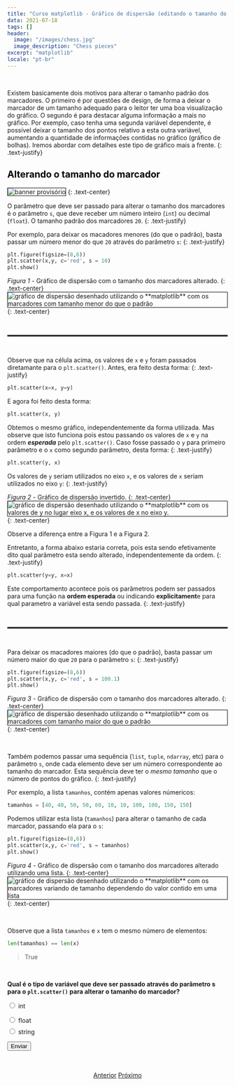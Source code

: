 ```yaml
---
title: "Curso matplotlib - Gráfico de dispersão (editando o tamanho do marcador)"
data: 2021-07-18
tags: []
header:
  image: "/images/chess.jpg"
  image_description: "Chess pieces"
excerpt: "matplotlib"
locale: "pt-br"
---
```


<br>

Existem basicamente dois motivos para alterar o tamanho padrão dos marcadores. O primeiro é por questões de design, de forma a deixar o marcador de um tamanho adequado para o leitor ter uma boa visualização do gráfico. O segundo é para destacar alguma informação a mais no gráfico. Por exemplo, caso tenha uma segunda variável dependente, é possível deixar o tamanho dos pontos relativo a esta outra variável, aumentando a quantidade de informações contidas no gráfico (gráfico de bolhas). Iremos abordar com detalhes este tipo de gráfico mais a frente.
{: .text-justify}

<h2><a style="color:black" id="">Alterando o tamanho do marcador</a></h2>

<img style="border: solid 1px black" src="{{ site.url }}{{ site.baseurl }}/images/curso-matplotlib/generico/banner.png" alt="banner provisório " >
{: .text-center}


O parâmetro que deve ser passado para alterar o tamanho dos marcadores é o parâmetro `s`, que deve receber um número inteiro (`int`) ou decimal (`float`). O tamanho padrão dos marcadores `20`.
{: .text-justify}

Por exemplo, para deixar os macadores menores (do que o padrão), basta passar um número menor do que `20` através do parâmetro `s`:
{: .text-justify}

```python
plt.figure(figsize=(8,6))
plt.scatter(x,y, c='red', s = 10)
plt.show()
```


*Figura 1* - Gráfico de dispersão com o tamanho dos marcadores alterado.
{: .text-center}
<img style="border: solid 1px black" src="{{ site.url }}{{ site.baseurl }}/images/curso-matplotlib/09/grafico-dispersao-tamanho-marcador-01.png" alt="gráfico de dispersão desenhado utilizando o **matplotlib** com os marcadores com tamanho menor do que o padrão" >
{: .text-center}

<br>

<hr style="height:4px;border:none;color:#333;background-color:#333;" />

<br>

Observe que na célula acima, os valores de `x` e `y` foram passados diretamante para o `plt.scatter()`. Antes, era feito desta forma:
{: .text-justify}

```python
plt.scatter(x=x, y=y)
```

E agora foi feito desta forma:

```python
plt.scatter(x, y)
```

Obtemos o mesmo gráfico, independentemente da forma utilizada. Mas observe que isto funciona pois estou passando os valores de `x` e `y` na ordem ***esperada*** pelo `plt.scatter()`. Caso fosse passado o `y` para primeiro parâmetro e o `x` como segundo parâmetro, desta forma:
{: .text-justify}

```python
plt.scatter(y, x)
```
Os valores de `y` seriam utilizados no eixo `x`, e os valores de `x` seriam utilizados no eixo `y`:
{: .text-justify}

*Figura 2* - Gráfico de dispersão invertido.
{: .text-center}
<img style="border: solid 1px black" src="{{ site.url }}{{ site.baseurl }}/images/curso-matplotlib/09/grafico-dispersao-tamanho-marcador-01.png" alt="gráfico de dispersão desenhado utilizando o **matplotlib** com os valores de y no lugar eixo x, e os valores de x no eixo y." >
{: .text-center}


Observe a diferença entre a Figura 1 e a Figura 2.

Entretanto, a forma abaixo estaria correta, pois esta sendo efetivamente dito qual parâmetro esta sendo alterado, independentemente da ordem.
{: .text-justify}

```python
plt.scatter(y=y, x=x)
```

Este comportamento acontece pois os parâmetros podem ser passados para uma função na **ordem esperada** ou indicando **explicitament**e para qual parametro a variável esta sendo passada.
{: .text-justify}

<br>

<hr style="height:4px;border:none;color:#333;background-color:#333;" />

<br>

 Para deixar os macadores maiores (do que o padrão), basta passar um número maior do que `20` para o parãmetro `s`:
{: .text-justify}

```python
plt.figure(figsize=(8,6))
plt.scatter(x,y, c='red', s = 100.1)
plt.show()
```

*Figura 3* - Gráfico de dispersão com o tamanho dos marcadores alterado.
{: .text-center}
<img style="border: solid 1px black" src="{{ site.url }}{{ site.baseurl }}/images/curso-matplotlib/09/grafico-dispersao-tamanho-marcador-03.png" alt="gráfico de dispersão desenhado utilizando o **matplotlib** com os marcadores com tamanho maior do que o padrão" >
{: .text-center}

<br>

Também podemos passar uma sequência (`list`, `tuple`, `ndarray`, etc) para o parâmetro `s`, onde cada elemento deve ser um número correspondente ao tamanho do marcador. Esta sequência deve ter o *mesmo tamanho* que o número de pontos do gráfico.
{: .text-justify}

Por exemplo, a lista `tamanhos`, contém apenas valores númericos:

```python
tamanhos = [40, 40, 50, 50, 60, 10, 10, 100, 100, 150, 150]
```

Podemos utilizar esta lista (`tamanhos`) para alterar o tamanho de cada marcador, passando ela para o `s`:

```python
plt.figure(figsize=(8,6))
plt.scatter(x,y, c='red', s = tamanhos)
plt.show()
```

*Figura 4* - Gráfico de dispersão com o tamanho dos marcadores alterado utilizando uma lista.
{: .text-center}
<img style="border: solid 1px black" src="{{ site.url }}{{ site.baseurl }}/images/curso-matplotlib/09/grafico-dispersao-tamanho-marcador-04.png" alt="gráfico de dispersão desenhado utilizando o **matplotlib** com os marcadores variando de tamanho dependendo do valor contido em uma lista" >
{: .text-center}

<br>

Observe que a lista ```tamanhos``` e ```x``` tem o mesmo número de elementos:

```python
len(tamanhos) == len(x)
```

> True

<br>

<form id = "quiz" name = "quiz">

<p><strong>Qual é o tipo de variável que deve ser passado através do parâmetro s para o <code>plt.scatter()</code> para alterar o tamanho do marcador?</strong></p>

<input type = "radio" id = "mc" name = "question1" value = "a"> int
<p style="font-size: 50%"></p>
<input type = "radio" id = "mc" name = "question1" value = "b"> float
<p style="font-size: 50%"></p>
<input type = "radio" id = "mc" name = "question1" value = "c"> string
<p style="font-size: 50%"></p>
<p></p>
<input id = "button" type = "button" class="btn btn--info" value = "Enviar" onclick = "check();">
</form>

<div id = "after_submit">
<p style="font-size: 120%" id = "message"></p>
</div>



<br>

<p style="text-align: center">
  <a href="/Curso-matplotlib-08" class="btn btn--success">Anterior</a>
  <a href="/Curso-matplotlib-10" class="btn btn--success">Próximo</a>
</p>



<script>
function check(){
	var question1 = document.quiz.question1.value;
	var messages = ["🥳️ Correto! 🎉 <br> Podemos passsar um número inteiro (<code>int</code>) ou um número decimal (<code>float</code>)",
  "🎉 Correto! 🥳️ <br> Podemos passsar número decimal (<code>float</code>) ou um número inteiro (<code>int</code>). ",
  "Incorreto! 😔  <br> Apenas números podem ser utilizados para alterar o tamanho dos marcadores ",
  "☕️"];
	var score;

	if (question1 == "a") {
		score = 0;
	}	else if (question1 == "b") {
		score = 1;
	} else if (question1 == "c") {
    score = 2;
  } else {
    score = 3;
  }

	document.getElementById("after_submit").style.visibility = "visible";
	document.getElementById("message").innerHTML = messages[score];

};

</script>

